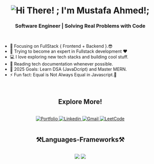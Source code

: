 <h1 align="center">
  <img src="https://readme-typing-svg.herokuapp.com/?font=Righteous&size=35&center=true&vCenter=true&width=500&height=70&duration=4000&lines=Hi+There!+;+I'm+Mustafa+Ahmed!;" alt="Hi There! ; I'm Mustafa Ahmed!;" />
</h1>

<h3 align="center">Software Engineer | Solving Real Problems with Code</h3>
<br />

- 🔭 Focusing on FullStack { Frontend + Backend }.😎
- 🌱 Trying to become an expert in Fullstack development ❤
- 💻 I love exploring new tech stacks and building cool stuff.
- 📰 Reading tech documentation whenever possible.
- 🥅 2025 Goals: Learn DSA (JavaDcript) and Master MERN.
- ⚡ Fun fact: Equal is Not Always Equal in Javascript.🤣

<br/>

<h2 align="center">Explore More! </h2>
<!-- <hr/> -->
<br/>
<div align="center"> 
  <a href="https://mustafa08.vercel.app/" target="_blank">
     <img src="https://img.shields.io/badge/Portfolio-FF5722?style=for-the-badge&logo=todoist&logoColor=white" alt="Portfolio" /> 
  </a>
    <a href="https://linkedin.com/in/mustafaahmed08/" target="_blank">
    <img src="https://img.shields.io/badge/LinkedIn-0077B5?style=for-the-badge&logo=linkedin&logoColor=white" alt="Linkedin" />
  </a>
    <a href="mailto:contactmustafa8@gmail.com" target="_blank">
    <img src="https://img.shields.io/badge/Gmail-333333?style=for-the-badge&logo=gmail&logoColor=red" alt="Gmail"/>
  </a>
    <a href="https://leetcode.com/mustafaahmed08/" target="_blank">
    <img src="https://img.shields.io/badge/LeetCode-FFA116?style=for-the-badge&logo=LeetCode&logoColor=black" alt="LeetCode" />
  </a>
</div>
<br/>

<h2 align="center">⚒️Languages-Frameworks⚒️</h2>
<br/>
<div align="center">
    <img src="https://skillicons.dev/icons?i=html,css,javascript,git,github,tailwind,react,bootstrap,mui" />
    <img src="https://skillicons.dev/icons?i=nodejs,python,typescript,express,mongodb,nextjs,mysql,wordpress" /><br>
</div>

<br/>
